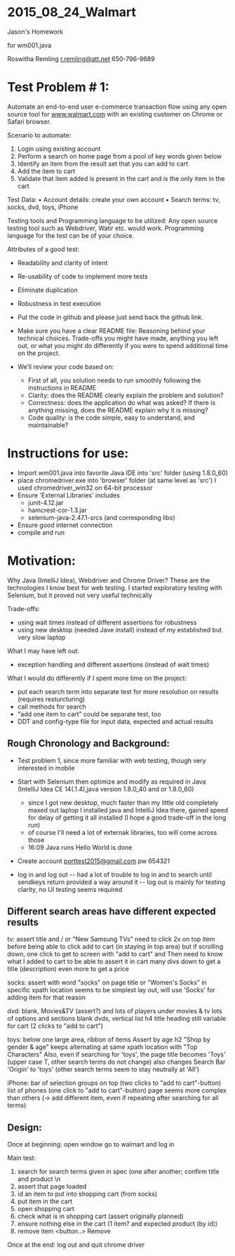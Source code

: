 # 2015_08_24_Walmart
Jason's Homework

for wm001.java

Roswitha Remling
r.remling@att.net
650-796-9689


Test Problem # 1:
=================

Automate an end-to-end user e-commerce transaction flow using any open source tool for www.walmart.com with an existing customer on Chrome or Safari browser.

Scenario to automate:
1. Login using existing account
2. Perform a search on home page from a pool of key words given below
3. Identify an item from the result set that you can add to cart
4. Add the item to cart
5. Validate that item added is present in the cart and is the only item in the cart

Test Data:
• Account details: create your own account
• Search terms: tv, socks, dvd, toys, iPhone

Testing tools and Programming language to be utilized: 
Any open source testing tool such as Webdriver, Watir etc. would work. Programming language for the test can be of your choice.

Attributes of a good test:
* Readability and clarity of intent
* Re-usability of code to implement more tests
* Eliminate duplication
* Robustness in test execution

* Put the code in github and please just send back the github link.

* Make sure you have a clear README file: 
  Reasoning behind your technical choices. Trade-offs you might have made, anything you left out, or what you might do differently if you were to spend additional time on the project.

* We’ll review your code based on:
  - First of all, you solution needs to run smoothly following the instructions in README
  - Clarity: does the README clearly explain the problem and solution?
  - Correctness: does the application do what was asked? If there is anything missing, does the README explain why it is missing?
  - Code quality: is the code simple, easy to understand, and maintainable?



Instructions for use:
=====================

- Import wm001.java into favorite Java IDE into 'src' folder (using 1.8.0_60)
- place chromedriver.exe into 'browser' folder (at same level as 'src')
             I used chromedriver_win32 on 64-bit processor
- Ensure 'External Libraries' includes
   - junit-4.12.jar
   - hamcrest-cor-1.3.jar
   - selenium-java-2.47.1-srcs (and corresponding libs)
- Ensure good internet connection
- compile and run



Motivation:
=========== 

Why Java (IntelliJ Idea), Webdriver and Chrome Driver?
   These are the technologies I know best for web testing. 
   I started exploratory testing with Selenium, but it proved not very useful technically

Trade-offs:
- using wait times instead of different assertions for robustness
- using new desktop (needed Jave install) instead of my established but very slow laptop

What I may have left out:
- exception handling and different assertions (instead of wait times)


What I would do differently if I spent more time on the project:
- put each search term into separate test for more resolution on results (requires resturcturing)
- call methods for search 
- "add one item to cart" could be separate test, too
- DDT and config-type file for input data, expected and actual results



Rough Chronology and Background:
--------------------------------

- Test problem 1, since more familiar with web testing, though very interested in mobile
- Start with Selenium then optimize and modify as required in Java (IntelliJ Idea CE 14(.1.4),java version 1.8.0_40  and or 1.8.0_60)
   - since I got new desktop, much faster than my little old completely maxed out laptop I installed java and IntelliJ Idea there, gained speed for delay of getting it all installed  (I hope a good trade-off in the long run)
   - of course I'll need a lot of externak libraries, too will come across those
   - 16:09 Java runs Hello World is done

- Create account porttest2015@gmail.com pw 654321

- log in and log out
   -- had a lot of trouble to log in and to search until sendkeys return provided a way around it
   -- log out is mainly for testing clarity, no UI testing seems required

Different search areas have different expected results
------------------------------------------------------
  
tv:     assert title  and / or  "New Samsung TVs"
        need to click 2x on top item before being able to click add to cart (in staying in top area)
        but if scrolling down, one click to get to screen with "add to cart" and 
        Then need to know what I added to cart to be able to assert it in cart
        many divs down to get a title (description) even more to get a price

socks:  assert with word "socks" on page title or "Women's Socks" in specific xpath location
        seems to be simplest lay out, will use 'Socks' for adding item for that reason

dvd:    blank, Movies&TV (assert?)   and lots of players
        under movies & tv lots of options and sections
        blank dvds, vertical list   h4 title heading still variable for cart  (2 clicks to "add to cart")

toys:   below one large area, ribbon of items
        Assert by age h2 "Shop by gender & age" keeps alternating at same xpath location with "Top Characters"
        Also, even if searching for 'toys', the page title becomes 'Toys' (upper case T, other search terms do not change)
        also changes Search Bar 'Origin' to 'toys' (other search terms seem to stay neutrally at 'All')

iPhone: bar of selection groups on top  (two clicks to "add to cart"-button)
        list of phones (one click to "add to cart"-button)
        page seems more complex than others (-> add different item, even if repeating after searching for all terms)


Design:
-------

Once at beginning: open window go to walmart and log in 

Main test:
1) search for search terms given in spec (one after another; confirm title and product \n
2) assert that page loaded
3) id an item to put into shopping cart (from socks)
4) put item in the cart
5) open shopping cart
6) check what is in shopping cart (assert originally planned)
7) ensure nothing else in the cart  (1 item? and expected product (by id))
8) remove item  <button..> Remove

Once at the end: log out and quit chrome driver






